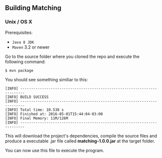 ## Building Matching

### Unix / OS X

Prerequisites:

* `Java 8 JDK`
* `Maven` 3.2 or newer

Go to the source folder where you cloned the repo and execute the following command:

```text
$ mvn package
```
You should see something similiar to this:

```text
[INFO] ------------------------------------------------------------------------
[INFO] BUILD SUCCESS
[INFO] ------------------------------------------------------------------------
[INFO] Total time: 10.538 s
[INFO] Finished at: 2016-05-01T15:44:04-03:00
[INFO] Final Memory: 11M/126M
[INFO] ------------------------------------------------------------------------
```

This will download the project's dependencies, compile the source files and produce a executable .jar file called **matching-1.0.0.jar** at the target folder.

You can now use this file to execute the program.
